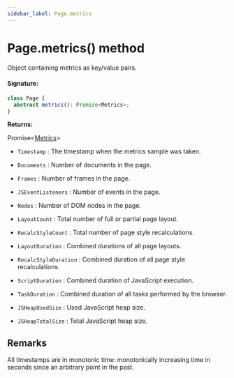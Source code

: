 ```yaml
---
sidebar_label: Page.metrics
---
```


# Page.metrics() method

Object containing metrics as key/value pairs.

#### Signature:

```typescript
class Page {
  abstract metrics(): Promise<Metrics>;
}
```

**Returns:**

Promise&lt;[Metrics](./puppeteer.metrics.md)&gt;

- `Timestamp` : The timestamp when the metrics sample was taken.

- `Documents` : Number of documents in the page.

- `Frames` : Number of frames in the page.

- `JSEventListeners` : Number of events in the page.

- `Nodes` : Number of DOM nodes in the page.

- `LayoutCount` : Total number of full or partial page layout.

- `RecalcStyleCount` : Total number of page style recalculations.

- `LayoutDuration` : Combined durations of all page layouts.

- `RecalcStyleDuration` : Combined duration of all page style recalculations.

- `ScriptDuration` : Combined duration of JavaScript execution.

- `TaskDuration` : Combined duration of all tasks performed by the browser.

- `JSHeapUsedSize` : Used JavaScript heap size.

- `JSHeapTotalSize` : Total JavaScript heap size.

## Remarks

All timestamps are in monotonic time: monotonically increasing time in seconds since an arbitrary point in the past.
